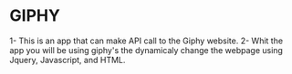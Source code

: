 # GIPHY

1- This is an app that can make API call to the Giphy website. 
2- Whit the app you will be using giphy's the dynamicaly change the webpage using Jquery, Javascript, and HTML. 

